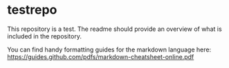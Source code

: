 # testrepo
This repository is a test. The readme should provide an overview of what is included in the repository.

You can find handy formatting guides for the markdown language here:
https://guides.github.com/pdfs/markdown-cheatsheet-online.pdf